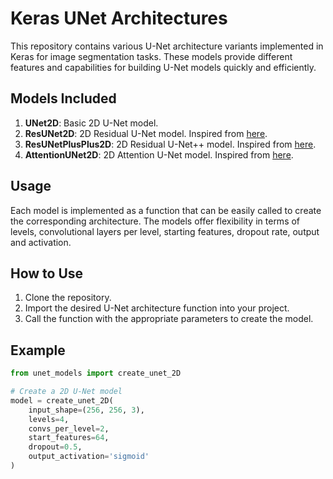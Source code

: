 # Keras UNet Architectures

This repository contains various U-Net architecture variants implemented in Keras for image segmentation tasks. These models provide different features and capabilities for building U-Net models quickly and efficiently.

## Models Included
1. **UNet2D**: Basic 2D U-Net model.
2. **ResUNet2D**: 2D Residual U-Net model. Inspired from [here](https://github.com/nikhilroxtomar/Deep-Residual-Unet/blob/master/Deep%20Residual%20UNet.ipynb).
3. **ResUNetPlusPlus2D**: 2D Residual U-Net++ model. Inspired from [here](https://github.com/DebeshJha/ResUNetPlusPlus/).
4. **AttentionUNet2D**: 2D Attention U-Net model. Inspired from [here](https://github.com/robinvvinod/unet/).

## Usage
Each model is implemented as a function that can be easily called to create the corresponding architecture. The models offer flexibility in terms of levels, convolutional layers per level, starting features, dropout rate, output and activation.

## How to Use
1. Clone the repository.
2. Import the desired U-Net architecture function into your project.
3. Call the function with the appropriate parameters to create the model.

## Example
```python
from unet_models import create_unet_2D

# Create a 2D U-Net model
model = create_unet_2D(
    input_shape=(256, 256, 3),
    levels=4,
    convs_per_level=2,
    start_features=64,
    dropout=0.5,
    output_activation='sigmoid'
)
```